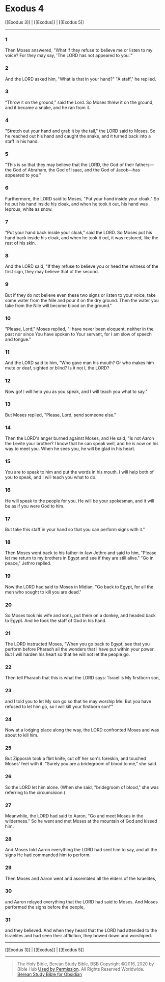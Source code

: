 # Exodus 4

[[Exodus 3]] | [[Exodus]] | [[Exodus 5]]

---

### 1
Then Moses answered, "What if they refuse to believe me or listen to my voice? For they may say, 'The LORD has not appeared to you.'"

### 2
And the LORD asked him, "What is that in your hand?" "A staff," he replied.

### 3
"Throw it on the ground," said the Lord. So Moses threw it on the ground, and it became a snake, and he ran from it.

### 4
"Stretch out your hand and grab it by the tail," the LORD said to Moses. So he reached out his hand and caught the snake, and it turned back into a staff in his hand.

### 5
"This is so that they may believe that the LORD, the God of their fathers—the God of Abraham, the God of Isaac, and the God of Jacob—has appeared to you."

### 6
Furthermore, the LORD said to Moses, "Put your hand inside your cloak." So he put his hand inside his cloak, and when he took it out, his hand was leprous, white as snow.

### 7
"Put your hand back inside your cloak," said the LORD. So Moses put his hand back inside his cloak, and when he took it out, it was restored, like the rest of his skin.

### 8
And the LORD said, "If they refuse to believe you or heed the witness of the first sign, they may believe that of the second.

### 9
But if they do not believe even these two signs or listen to your voice, take some water from the Nile and pour it on the dry ground. Then the water you take from the Nile will become blood on the ground."

### 10
"Please, Lord," Moses replied, "I have never been eloquent, neither in the past nor since You have spoken to Your servant, for I am slow of speech and tongue."

### 11
And the LORD said to him, "Who gave man his mouth? Or who makes him mute or deaf, sighted or blind? Is it not I, the LORD?

### 12
Now go! I will help you as you speak, and I will teach you what to say."

### 13
But Moses replied, "Please, Lord, send someone else."

### 14
Then the LORD's anger burned against Moses, and He said, "Is not Aaron the Levite your brother? I know that he can speak well, and he is now on his way to meet you. When he sees you, he will be glad in his heart.

### 15
You are to speak to him and put the words in his mouth. I will help both of you to speak, and I will teach you what to do.

### 16
He will speak to the people for you. He will be your spokesman, and it will be as if you were God to him.

### 17
But take this staff in your hand so that you can perform signs with it."

### 18
Then Moses went back to his father-in-law Jethro and said to him, "Please let me return to my brothers in Egypt and see if they are still alive." "Go in peace," Jethro replied.

### 19
Now the LORD had said to Moses in Midian, "Go back to Egypt, for all the men who sought to kill you are dead."

### 20
So Moses took his wife and sons, put them on a donkey, and headed back to Egypt. And he took the staff of God in his hand.

### 21
The LORD instructed Moses, "When you go back to Egypt, see that you perform before Pharaoh all the wonders that I have put within your power. But I will harden his heart so that he will not let the people go.

### 22
Then tell Pharaoh that this is what the LORD says: 'Israel is My firstborn son,

### 23
and I told you to let My son go so that he may worship Me. But you have refused to let him go, so I will kill your firstborn son!'"

### 24
Now at a lodging place along the way, the LORD confronted Moses and was about to kill him.

### 25
But Zipporah took a flint knife, cut off her son's foreskin, and touched Moses' feet with it. "Surely you are a bridegroom of blood to me," she said.

### 26
So the LORD let him alone. (When she said, "bridegroom of blood," she was referring to the circumcision.)

### 27
Meanwhile, the LORD had said to Aaron, "Go and meet Moses in the wilderness." So he went and met Moses at the mountain of God and kissed him.

### 28
And Moses told Aaron everything the LORD had sent him to say, and all the signs He had commanded him to perform.

### 29
Then Moses and Aaron went and assembled all the elders of the Israelites,

### 30
and Aaron relayed everything that the LORD had said to Moses. And Moses performed the signs before the people,

### 31
and they believed. And when they heard that the LORD had attended to the Israelites and had seen their affliction, they bowed down and worshiped.

---

[[Exodus 3]] | [[Exodus]] | [[Exodus 5]]

---

> The Holy Bible, Berean Study Bible, BSB
> Copyright &copy;2016, 2020 by Bible Hub
> [Used by Permission](https://berean.bible/terms.htm). All Rights Reserved Worldwide.
> [Berean Study Bible for Obsidian](https://github.com/gapmiss/berean-study-bible-for-obsidian)

